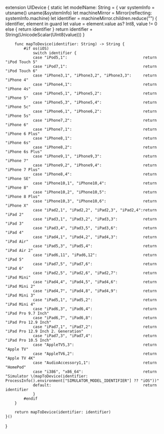 extension UIDevice {
    static let modelName: String = {
        var systemInfo = utsname()
        uname(&systemInfo)
        let machineMirror = Mirror(reflecting: systemInfo.machine)
        let identifier = machineMirror.children.reduce("") { identifier, element in
            guard let value = element.value as? Int8, value != 0 else { return identifier }
            return identifier + String(UnicodeScalar(UInt8(value)))
        }

        func mapToDevice(identifier: String) -> String {
            #if os(iOS)
                switch identifier {
                case "iPod5,1":                                 return "iPod Touch 5"
                case "iPod7,1":                                 return "iPod Touch 6"
                case "iPhone3,1", "iPhone3,2", "iPhone3,3":     return "iPhone 4"
                case "iPhone4,1":                               return "iPhone 4s"
                case "iPhone5,1", "iPhone5,2":                  return "iPhone 5"
                case "iPhone5,3", "iPhone5,4":                  return "iPhone 5c"
                case "iPhone6,1", "iPhone6,2":                  return "iPhone 5s"
                case "iPhone7,2":                               return "iPhone 6"
                case "iPhone7,1":                               return "iPhone 6 Plus"
                case "iPhone8,1":                               return "iPhone 6s"
                case "iPhone8,2":                               return "iPhone 6s Plus"
                case "iPhone9,1", "iPhone9,3":                  return "iPhone 7"
                case "iPhone9,2", "iPhone9,4":                  return "iPhone 7 Plus"
                case "iPhone8,4":                               return "iPhone SE"
                case "iPhone10,1", "iPhone10,4":                return "iPhone 8"
                case "iPhone10,2", "iPhone10,5":                return "iPhone 8 Plus"
                case "iPhone10,3", "iPhone10,6":                return "iPhone X"
                case "iPad2,1", "iPad2,2", "iPad2,3", "iPad2,4":return "iPad 2"
                case "iPad3,1", "iPad3,2", "iPad3,3":           return "iPad 3"
                case "iPad3,4", "iPad3,5", "iPad3,6":           return "iPad 4"
                case "iPad4,1", "iPad4,2", "iPad4,3":           return "iPad Air"
                case "iPad5,3", "iPad5,4":                      return "iPad Air 2"
                case "iPad6,11", "iPad6,12":                    return "iPad 5"
                case "iPad7,5", "iPad7,6":                      return "iPad 6"
                case "iPad2,5", "iPad2,6", "iPad2,7":           return "iPad Mini"
                case "iPad4,4", "iPad4,5", "iPad4,6":           return "iPad Mini 2"
                case "iPad4,7", "iPad4,8", "iPad4,9":           return "iPad Mini 3"
                case "iPad5,1", "iPad5,2":                      return "iPad Mini 4"
                case "iPad6,3", "iPad6,4":                      return "iPad Pro 9.7 Inch"
                case "iPad6,7", "iPad6,8":                      return "iPad Pro 12.9 Inch"
                case "iPad7,1", "iPad7,2":                      return "iPad Pro 12.9 Inch 2. Generation"
                case "iPad7,3", "iPad7,4":                      return "iPad Pro 10.5 Inch"
                case "AppleTV5,3":                              return "Apple TV"
                case "AppleTV6,2":                              return "Apple TV 4K"
                case "AudioAccessory1,1":                       return "HomePod"
                case "i386", "x86_64":                          return "Simulator \(mapToDevice(identifier: ProcessInfo().environment["SIMULATOR_MODEL_IDENTIFIER"] ?? "iOS"))"
                default:                                        return identifier
                }
            #endif
        }

        return mapToDevice(identifier: identifier)
    }()

}
